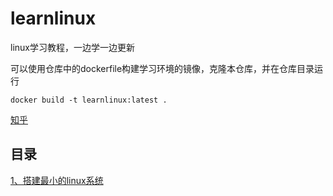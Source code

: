 # learnlinux

linux学习教程，一边学一边更新

可以使用仓库中的dockerfile构建学习环境的镜像，克隆本仓库，并在仓库目录运行

```shell
docker build -t learnlinux:latest .
```

[知乎](https://www.zhihu.com/column/c_1550211967562051584)

## 目录

[1、搭建最小的linux系统](./搭建最小的linux系统.md)
